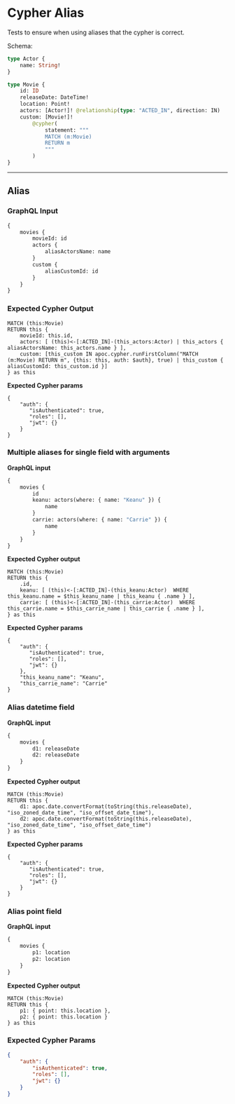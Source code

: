 # Cypher Alias

Tests to ensure when using aliases that the cypher is correct.

Schema:

```graphql
type Actor {
    name: String!
}

type Movie {
    id: ID
    releaseDate: DateTime!
    location: Point!
    actors: [Actor!]! @relationship(type: "ACTED_IN", direction: IN)
    custom: [Movie!]!
        @cypher(
            statement: """
            MATCH (m:Movie)
            RETURN m
            """
        )
}
```

---

## Alias

### GraphQL Input

```graphql
{
    movies {
        movieId: id
        actors {
            aliasActorsName: name
        }
        custom {
            aliasCustomId: id
        }
    }
}
```

### Expected Cypher Output

```cypher
MATCH (this:Movie)
RETURN this {
    movieId: this.id,
    actors: [ (this)<-[:ACTED_IN]-(this_actors:Actor) | this_actors { aliasActorsName: this_actors.name } ],
    custom: [this_custom IN apoc.cypher.runFirstColumn("MATCH (m:Movie) RETURN m", {this: this, auth: $auth}, true) | this_custom { aliasCustomId: this_custom.id }]
} as this
```

**Expected Cypher params**

```cypher-params
{
    "auth": {
       "isAuthenticated": true,
       "roles": [],
       "jwt": {}
    }
}
```

### Multiple aliases for single field with arguments

**GraphQL input**

```graphql
{
    movies {
        id
        keanu: actors(where: { name: "Keanu" }) {
            name
        }
        carrie: actors(where: { name: "Carrie" }) {
            name
        }
    }
}
```

**Expected Cypher output**

```cypher
MATCH (this:Movie)
RETURN this {
    .id,
    keanu: [ (this)<-[:ACTED_IN]-(this_keanu:Actor)  WHERE this_keanu.name = $this_keanu_name | this_keanu { .name } ],
    carrie: [ (this)<-[:ACTED_IN]-(this_carrie:Actor)  WHERE this_carrie.name = $this_carrie_name | this_carrie { .name } ],
} as this
```

**Expected Cypher params**

```cypher-params
{
    "auth": {
       "isAuthenticated": true,
       "roles": [],
       "jwt": {}
    },
    "this_keanu_name": "Keanu",
    "this_carrie_name": "Carrie"
}
```

### Alias datetime field

**GraphQL input**

```graphql
{
    movies {
        d1: releaseDate
        d2: releaseDate
    }
}
```

**Expected Cypher output**

```cypher
MATCH (this:Movie)
RETURN this {
    d1: apoc.date.convertFormat(toString(this.releaseDate), "iso_zoned_date_time", "iso_offset_date_time"),
    d2: apoc.date.convertFormat(toString(this.releaseDate), "iso_zoned_date_time", "iso_offset_date_time")
} as this
```

**Expected Cypher params**

```cypher-params
{
    "auth": {
       "isAuthenticated": true,
       "roles": [],
       "jwt": {}
    }
}
```

### Alias point field

**GraphQL input**

```graphql
{
    movies {
        p1: location
        p2: location
    }
}
```

**Expected Cypher output**

```cypher
MATCH (this:Movie)
RETURN this {
    p1: { point: this.location },
    p2: { point: this.location }
} as this
```

### Expected Cypher Params

```json
{
    "auth": {
        "isAuthenticated": true,
        "roles": [],
        "jwt": {}
    }
}
```
